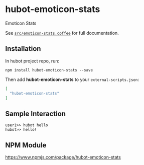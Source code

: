 # hubot-emoticon-stats

Emoticon Stats

See [`src/emoticon-stats.coffee`](src/emoticon-stats.coffee) for full documentation.

## Installation

In hubot project repo, run:

`npm install hubot-emoticon-stats --save`

Then add **hubot-emoticon-stats** to your `external-scripts.json`:

```json
[
  "hubot-emoticon-stats"
]
```

## Sample Interaction

```
user1>> hubot hello
hubot>> hello!
```

## NPM Module

https://www.npmjs.com/package/hubot-emoticon-stats
